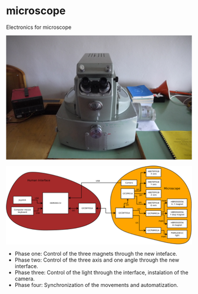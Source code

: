 # microscope
Electronics for microscope

![Microscope before improvements](https://raw.githubusercontent.com/ODZ-UJF-AV-CR/microscope/master/DOC/src/img/P1040118.JPG "Microscope before improvements")

![Scheme of the microscope](https://raw.githubusercontent.com/ODZ-UJF-AV-CR/microscope/master/DOC/src/img/schematics.png "Scheme of the microscope")

  * Phase one: Control of the three magnets through the new inteface.
  * Phase two: Control of the three axis and one angle through the new interface.
  * Phase three: Control of the light through the interface, instalation of the camera. 
  * Phase four: Synchronization of the movements and automatization.
